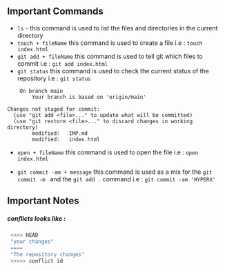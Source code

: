 ## Important Commands

- `ls` - this command is used to list the files and directories in the current directory
- `touch + fileName` this command is used to create a file
  i.e : `touch index.html`
- `git add + fileName` this command is used to tell git which files to commit
  i.e : `git add index.html`
- `git status` this command is used to check the current status of the repository
  i.e : `git status `

```
    On branch main
        Your branch is based on 'origin/main'

Changes not staged for commit:
  (use "git add <file>..." to update what will be committed)
  (use "git restore <file>..." to discard changes in working directory)
        modified:   IMP.md
        modified:   index.html

```

- `open + fileName` this command is used to open the file
  i.e : `open index.html`

- `git commit -am + message` this command is used as a mix for the `git commit -m ` and the `git add .` command
  i.e : `git commit -am 'HYPERX'`

## Important Notes

##### **conflicts looks like :**

```js
 <<<< HEAD
 "your changes"
 ====
 "The repository changes"
 >>>>> conflict id
```

